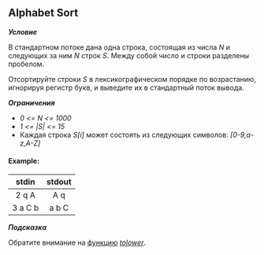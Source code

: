 ## Alphabet Sort

***Условие***

В стандартном потоке дана одна строка, состоящая из числа *N* и следующих за ним *N* строк *S*. Между собой число и строки разделены пробелом.

Отсортируйте строки *S* в лексикографическом порядке по возрастанию, игнорируя регистр букв, и выведите их в стандартный поток вывода.

***Ограничения***

- *0 <= N <= 1000*
- *1 <= |S| <= 15*
- Каждая строка *S[i]* может состоять из следующих символов: *[0-9,a-z,A-Z]*

#### Example:
|             stdin              |             stdout             |
|:------------------------------:|:------------------------------:|
| 2 q A                          | A q                            |
| 3 a C b                        | a b C                          |


***Подсказка***

Обратите внимание на [функцию](https://en.cppreference.com/w/cpp/string/byte/tolower) *[tolower](https://en.cppreference.com/w/cpp/string/byte/tolower)*.
